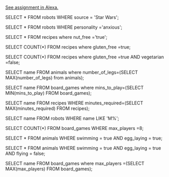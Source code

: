 [See assignment in Alexa.](https://alexa.bitmaker.co/cohorts/72/assignments/2244/latest)

SELECT * FROM robots WHERE source = 'Star Wars';

SELECT * FROM robots WHERE personality ='anxious';

SELECT * FROM recipes where nut_free ='true';

SELECT COUNT(*) FROM recipes where gluten_free =true;

SELECT COUNT(*) FROM recipes where gluten_free =true AND vegetarian =false;

SELECT name FROM animals where number_of_legs=(SELECT MAX(number_of_legs) from animals);

SELECT name FROM board_games where mins_to_play=(SELECT MIN(mins_to_play) FROM board_games);

SELECT name FROM recipes WHERE minutes_required=(SELECT MAX(minutes_required) FROM recipes);

SELECT name FROM robots WHERE name LIKE 'M%';

SELECT COUNT(*) FROM board_games WHERE max_players =8;

SELECT * FROM animals WHERE swimming = true AND egg_laying = true;

 SELECT * FROM animals WHERE swimming = true AND egg_laying = true AND flying = false;

 SELECT name FROM board_games where max_players =(SELECT MAX(max_players) FROM board_games);

